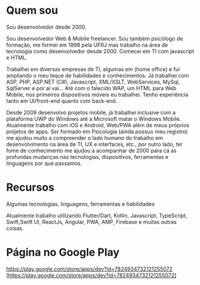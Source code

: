 # Quem sou

Sou desenvolvedor desde 2000.

Sou desenvolvedor Web & Mobile freelancer. Sou também psicólogo de formação, me formei em 1998 pela UFRJ mas trabalho na área de tecnologia como desenvolvedor desde 2000. Comecei em TI com javascript e HTML.

Trabalhei em diversas empresas de TI, algumas em (home office) e fui ampliando o meu leque de habilidades e conhecimentos. Já trabalhei com ASP, PHP, ASP.NET (C#), Javascript, XML/XSLT, WebServices, MySql, SqlServer e por aí vai... Até com o falecido WAP, um HTML para Web Mobile, nos primeiros dispositivos móveis eu trabalhei. Tenho experiência tanto em UI/front-end quanto com back-end.

Desde 2009 desenvolvo projetos mobile, já trabalhei inclusive com a plataforma UWP do Windows até a Microsoft matar o Windows Mobile. Atualmente trabalho com iOS e Android, Web/PWA além de meus próprios projetos de apps. Ser formado em Psicologia (ainda possuo meu registro) me ajudou muito a compreender o lado humano do trabalho em desenvolvimento na área de TI, UX e interfaces, etc., por outro lado, ter fome de conhecimento me ajudou a acompanhar de 2000 para cá as profundas mudanças nas tecnologias, dispositivos, ferramentas e linguagens por que passamos.

# Recursos

Algumas tecnologias, linguagens, ferramentas e habilidades

Atualmente trabalho utilizando Flutter/Dart, Kotlin, Javascript, TypeScript, Swift,Swift UI, ReactJs, Angular, PWA, AMP, Firebase e muitas outras coisas.

# Página no Google Play

https://play.google.com/store/apps/dev?id=7824934732121255072 [https://play.google.com/store/apps/dev?id=7824934732121255072]
